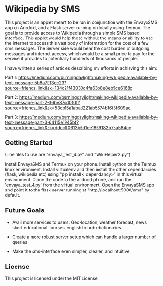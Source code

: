 # Wikipedia by SMS
This project is an applet meant to be run in conjunction with the EnvayaSMS app on Anrdoid, and a Flask server running on locally using Termux. The goal is to provide access to Wikipedia through a simple SMS based interface. This applet would help those without the means or ability to use the internet to access this vast body of information for the cost of a few sms messages. The Server side would bear the cost burden of outgoing messages and internet access, which would be a small price to pay for the service it provides to potentially hundreds of thousands of people. 

I have written a series of articles describing my efforts in achieving this aim:

Part 1:
https://medium.com/burningdaylight/making-wikipedia-available-by-text-message-5b8a7913ec23?source=friends_link&sk=134c21f43030c4fa63b8e8eb5ce6168c

Part 2:
https://medium.com/burningdaylight/making-wikipedia-available-by-text-message-part-2-36be87cd0f0f?source=friends_link&sk=53cb15a1abad221ab5674b16f8f609ae

Part 3:
https://medium.com/burningdaylight/making-wikipedia-available-by-text-message-part-3-64115e1945bf?source=friends_link&sk=ddccff0613b6d1ee1869182b75a584ce

## Getting Started
(The files to use are "envaya_test_4.py" and "WikiHelper2.py")

Install EnvayaSMS and Termux on your phone. Install python on the Termux linux environment. Install virtualenv and then install the other dependancies (flask, wikipedia etc) using "pip install < dependancy>" in this virtual environment.
Clone the code to the android phone, and run the 'envaya_test_4.py' from the virtual environment. Open the EnvayaSMS app and point it to the flask server running at "http://localhost:5000/sms" by default.

## Future Goals

- Avail more services to users: Geo-location, weather forecast, news, short educational courses, english to urdu dictionaries.

- Create a more robust server setup which can handle a larger number of queries

- Make the sms-interface even simpler, clearer, and intuitive.


## License

This project is licensed under the MIT License
